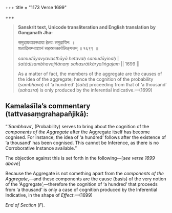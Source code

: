 +++
title = "1173 Verse 1699"

+++
> **Sanskrit text, Unicode transliteration and English translation by Ganganath Jha:** 
>
> समुदायव्यवस्थाया हेतवः समुदायिनः ।  
> शतादिसम्भवज्ञानं सहस्रात्कार्यलिङ्गजम् ॥ १६९९ ॥ 
>
> *samudāyavyavasthāyā hetavaḥ samudāyinaḥ* \|  
> *śatādisambhavajñānaṃ sahasrātkāryaliṅgajam* \|\| 1699 \|\| 
>
> As a matter of fact, the members of the aggregate are the causes of the idea of the aggregate; hence the cognition of the probability (*sambhava*) of ‘a hundred’ (*śata*) proceeding from that of ‘a thousand’ (*sahasra*) is only produced by the inferential indicative.—(1699)



## Kamalaśīla’s commentary (tattvasaṃgrahapañjikā):

“‘*Sambhava*’, (Probability) serves to bring about the cognition of the *components of the Aggregate* after the Aggregate itself has become cognised. For instance, the idea of ‘a hundred’ follows after the existence of ‘a thousand’ has been cognised. This cannot be Inference, as there is no Corroborative Instance available.”

The objection against this is set forth in the following—[*see verse 1699 above*]

Because the Aggregate is not something apart from the *components of the Aggregate*,—and these components are the cause (basis) of the very notion of the ‘Aggregate’,—therefore the cognition of ‘a hundred’ that proceeds from ‘a thousand’ is only a case of cognition produced by the Inferential Indicative, in the shape of *Effect*.—(1699)

*End of Section* (*F*).


